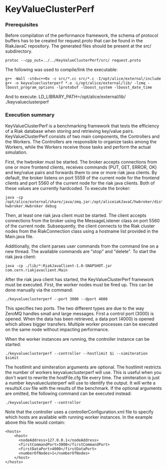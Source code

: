 # KeyValueClusterPerf

### Prerequisites

Before compilation of the performance framework, the schema of protocol buffers has to be created for request.proto that can be found in the RiakJavaC repository. The generated files should be present at the src/ subdirectory.

    protoc --cpp_out=../../KeyValueClusterPerf/src/ request.proto

The following was used to compile/link the executable:

    g++ -Wall -std=c++0x -c src/*.cc src/*.c -I/opt/alice/external/include
    g++ -o keyvalueclusterperf *.o -L/opt/alice/external/lib/ -lzmq -lboost_program_options -lprotobuf -lboost_system -lboost_date_time

And to execute:
    LD_LIBRARY_PATH=/opt/alice/external/lib/ ./keyvalueclusterperf

### Execution summary

KeyValueClusterPerf is a benchmarking framework that tests the efficiency of a Riak database when storing and retrieving key/value pairs. KeyValueClusterPerf consists of two main components, the Controllers and the Workers.
The Controllers are responsible to organize tasks among the Workers, while the Workers receive those tasks and perform the actual simulation.

First, the hwbroker must be started. The broker accepts connections from one or more frontend clients, receives commands (PUT, GET, ERROR, OK) and key/value pairs and forwards them to one or more riak java clients. By default, the broker listens on port 5559 of the current node for the frontend clients and port 5560 of the current node for the riak java clients. Both of these values are currently hardcoded. To execute the broker:

    java -cp /opt/alice/external/share/java/zmq.jar:/opt/aliceiakJavaC/hwbroker/dist/hwbroker.jar hwbroker.Hwbroker debug

Then, at least one riak java client must be started. The client accepts connections from the broker using the MessageListener class on port 5560 of the current node. Subsequently, the client connects to the Riak cluster nodes from the RiakConnection class using a hostname list provided in the Main.java file.

Additionally, the client parses user commands from the command line on a new thread. The available commands are "stop" and "delete". To start the riak java client:

    java -cp ./lib/*:RiakJavaClient-1.0-SNAPSHOT.jar com.cern.riakjavaclient.Main

After the riak java client has started, the KeyValueClusterPerf framework must be executed. First, the worker nodes must be fired up. This can be done manually via the command:

    ./keyvalueclusterperf --port 3000 --dport 4000

This specifies two ports. The two different types are due to the way ZeroMQ handles small and large messages. First a control port (3000) is opened. When the data has been retrieved, a data port (4000) is opened which allows bigger transfers. Multiple worker processes can be executed on the same node without impacting performance.

When the worker instances are running, the controller instance can be started:

    ./keyvalueclusterperf --controller --hostlimit $i --simiteration $simit

The hostlimit and simiteration arguments are optional. The hostlimit restricts the number of workers keyvalueclusterperf will use. This is useful when you don't want to rewrite the hostFile.cfg file every
time. The simiteration is just a number keyvalueclusterperf will use to identify the output. It will write a resultsX.csv file with the results of the benchmark. If the optional arguments are omitted, the following command can be executed instead:

    ./keyvalueclusterperf --controller

Note that the controller uses a controllerConfiguration.xml file to specify which hosts are available with running worker instances. In the example above this file would contain:

    <hosts>
        <host>
          <nodeAddress>127.0.0.1</nodeAddress>
          <firstCommandPort>3000</firstCommandPort>
          <firstDataPort>4000</firstDataPort>
          <numberOfNodes>1</numberOfNodes>
        </host>
    </hosts>

